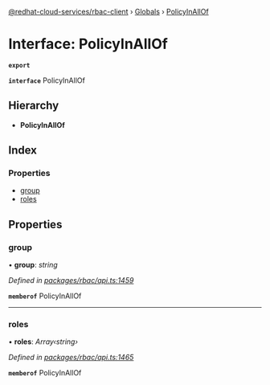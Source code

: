 [@redhat-cloud-services/rbac-client](../README.md) › [Globals](../globals.md) › [PolicyInAllOf](policyinallof.md)

# Interface: PolicyInAllOf

**`export`** 

**`interface`** PolicyInAllOf

## Hierarchy

* **PolicyInAllOf**

## Index

### Properties

* [group](policyinallof.md#group)
* [roles](policyinallof.md#roles)

## Properties

###  group

• **group**: *string*

*Defined in [packages/rbac/api.ts:1459](https://github.com/RedHatInsights/javascript-clients/blob/master/packages/rbac/api.ts#L1459)*

**`memberof`** PolicyInAllOf

___

###  roles

• **roles**: *Array‹string›*

*Defined in [packages/rbac/api.ts:1465](https://github.com/RedHatInsights/javascript-clients/blob/master/packages/rbac/api.ts#L1465)*

**`memberof`** PolicyInAllOf
